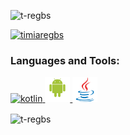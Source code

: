 <p align="left"><img src="https://komarev.com/ghpvc/?username=t-regbs&label=Profile%20views&color=0e75b6&style=flat"
                     alt="t-regbs"/></p>
<p align="left"><a href="https://twitter.com/timiaregbs" target="blank"><img
        src="https://img.shields.io/twitter/follow/timiaregbs?logo=twitter&style=for-the-badge" alt="timiaregbs"/></a>
</p>
<h3 align="left">Languages and Tools:</h3>
<p align="left">
    <!--Kotlin-->
    <a href="https://kotlinlang.org" target="_blank"> <img
            src="https://www.vectorlogo.zone/logos/kotlinlang/kotlinlang-icon.svg" alt="kotlin" width="40" height="40"/>
    </a>
    <!--Android-->
    <a href="https://developer.android.com" target="_blank"> <img
            src="https://raw.githubusercontent.com/devicons/devicon/master/icons/android/android-original-wordmark.svg"
            alt="android" width="40" height="40"/> </a>
    <!--Java-->
    <a href="https://www.java.com" target="_blank"> <img
            src="https://raw.githubusercontent.com/devicons/devicon/master/icons/java/java-original.svg" alt="java"
            width="40" height="40"/> </a>
</p>
<p><img align="center" src="https://github-readme-streak-stats.herokuapp.com/?user=t-regbs&" alt="t-regbs"/></p>

